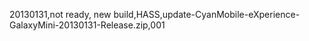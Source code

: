 20130131,not ready, new build,HASS,update-CyanMobile-eXperience-GalaxyMini-20130131-Release.zip,001
